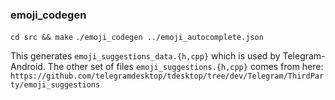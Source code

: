 ### emoji_codegen

`cd src && make`
`./emoji_codegen ../emoji_autocomplete.json`

This generates `emoji_suggestions_data.{h,cpp}` which is used by Telegram-Android. The other set of files `emoji_suggestions.{h,cpp}` comes from here: `https://github.com/telegramdesktop/tdesktop/tree/dev/Telegram/ThirdParty/emoji_suggestions`
